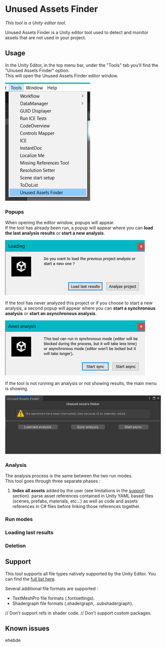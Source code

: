 # Unused Assets Finder

_This tool is a Unity editor tool._

Unused Assets Finder is a Unity editor tool used to detect and monitor assets that are not used in your project.

## Usage

In the Unity Editor, in the top menu bar, under the "Tools" tab you'll find the "Unused Assets Finder" option.\
This will open the Unused Assets Finder editor window.

![](.Screenshots/Menu.png)

### Popups

When opening the editor window, popups will appear.\
If the tool has already been run, a popup will appear where you can **load the last analysis results** or **start a new analysis**.

![](.Screenshots/Popup1.png)

If the tool has never analyzed this project or if you choose to start a new analysis, a second popup will appear where you can **start a synchronous analysis** or **start an asynchronous analysis**.

![](.Screenshots/Popup2.png)

If the tool is not running an analysis or not showing results, the main menu is showing.

![](.Screenshots/General.png)

### Analysis

The analysis process is the same between the two run modes.\
This tool goes through three separate phases :
1. **Index all assets** added by the user (see limitations in the [support](#Support) section).
parse asset references contained in Unity YAML based files (scenes, prefabs, materials, etc...) as well as code and assets references in C# files before linking those references together.

### Run modes

### Loading last results

### Deletion

## Support

This tool supports all file types natively supported by the Unity Editor. You can find the [full list here](https://docs.unity3d.com/Manual/BuiltInImporters.html).

Several additional file formats are supported :
- TextMeshPro file formats (.fontsettings).
- Shadergraph file formats (.shadergraph, .subshadergraph).

// Don't support refs in shader code.
// Don't support custom packages.

## Known issues

ehebde
